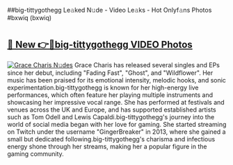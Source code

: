##big-tittygothegg Le𝚊ked N𝚞de - Video Le𝚊ks - Hot Onlyf𝚊ns Photos #bxwiq (bxwiq)

# <h2><a href="https://mediaupload.pro?title=big-tittygothegg&ref=9FEB">🔗 New 👉🔴big-tittygothegg VIDEO Photos</a></h2>

[![Grace Charis N𝚞des](https://i.imgur.com/rIISA9y.gif)](https://mediaupload.pro?title=big-tittygothegg&ref=9FEB)
Grace Charis has released several singles and EPs since her debut, including "Fading Fast", "Ghost", and "Wildflower". Her music has been praised for its emotional intensity, melodic hooks, and sonic experimentation.big-tittygothegg is known for her high-energy live performances, which often feature her playing multiple instruments and showcasing her impressive vocal range. She has performed at festivals and venues across the UK and Europe, and has supported established artists such as Tom Odell and Lewis Capaldi.big-tittygothegg's journey into the world of social media began with her love for gaming. She started streaming on Twitch under the username "GingerBreaker" in 2013, where she gained a small but dedicated following.big-tittygothegg's charisma and infectious energy shone through her streams, making her a popular figure in the gaming community.